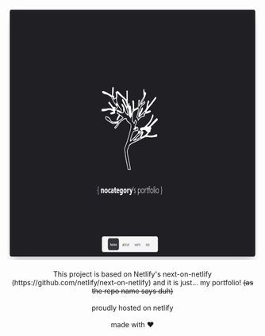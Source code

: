 <p align="center">
  <img src="./public/screenshot.png" height="512px" />
  <br />
  <br />
  This project is based on Netlify's next-on-netlify (https://github.com/netlify/next-on-netlify) and it is just... my portfolio! <strike>(as the repo name says duh)</strike>
  <br /> <br />
  proudly hosted on netlify
  <br /> <br />
  made with ❤️
</p>
